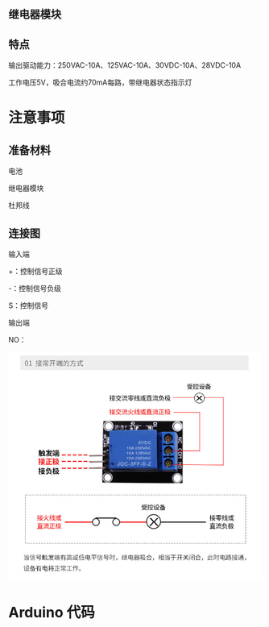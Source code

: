 ## 继电器模块

## 特点

输出驱动能力：250VAC-10A、125VAC-10A、30VDC-10A、28VDC-10A

工作电压5V，吸合电流约70mA每路，带继电器状态指示灯

# 注意事项

## 准备材料

电池

继电器模块

杜邦线

## 连接图

输入端

+：控制信号正级

-：控制信号负级

S：控制信号

输出端

NO：

![](/assets/jidianqi.png)

# Arduino 代码

```cpp

```



